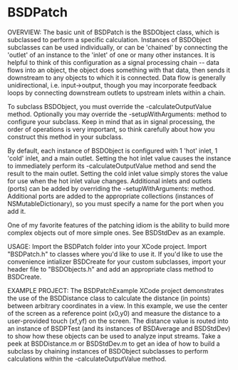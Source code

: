 BSDPatch
========
OVERVIEW: The basic unit of BSDPatch is the BSDObject class, which is subclassed to perform a specific calculation. Instances of BSDObject subclasses can be used individually, or can be 'chained' by connecting the 'outlet' of an instance to the 'inlet' of one or many other instances. It is helpful to think of this configuration as a signal processing chain -- data flows into an object, the object does something with that data, then sends it downstream to any objects to which it is connected. Data flow is generally unidirectional, i.e. input->output, though you may incorporate feedback loops by connecting downstream outlets to upstream inlets within a chain.

To subclass BSDObject, you must override the -calculateOutputValue method. Optionally you may override the -setupWithArguments: method to configure your subclass. Keep in mind that as in signal processing, the order of operations is very important, so think carefully about how you construct this method in your subclass. 

By default, each instance of BSDObject is configured with 1 'hot' inlet, 1 'cold' inlet, and a main outlet. 
Setting the hot inlet value causes the instance to immediately perform its -calculateOutputValue method and send the
result to the main outlet. Setting the cold inlet value simply stores the value for use when the hot inlet value 
changes. Additional inlets and outlets (ports) can be added by overriding the -setupWithArguments: method. Additional
ports are added to the appropriate collections (instances of NSMutableDictionary), so you must specify a name for
the port when you add it. 

One of my favorite features of the patching idiom is the ability to build more complex objects out of more simple ones. See BSDStdDev as an example. 

USAGE: Import the BSDPatch folder into your XCode project. Import "BSDPatch.h" to classes where you'd like to use it. If you'd like to use the convenience intializer BSDCreate for your custom subclasses, import your header file to "BSDObjects.h" and add an appropriate class method to BSDCreate.

EXAMPLE PROJECT: The BSDPatchExample XCode project demonstrates the use of the BSDDistance class to calculate the distance (in points) between arbitrary coordinates in a view. In this example, we use the center of the screen as a reference point (x0,y0) and measure the distance to a user-provided touch (xf,yf) on the screen. The distance value is routed into an instance of BSDPTest (and its instances of BSDAverage and BSDStdDev) to show how these objects can be used to analyze input streams. Take a peek at BSDDistance.m or BSDStdDev.m to get an idea of how to build a subclass by chaining instances of BSDObject subclasses to perform calculations within the -calculateOutputValue method.
